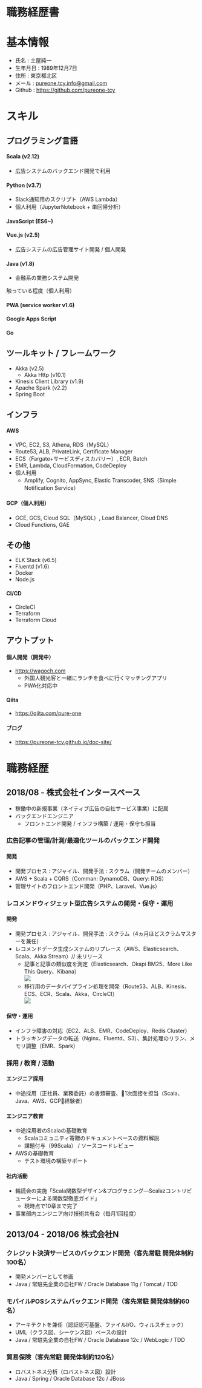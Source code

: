# 職務経歴書
# 基本情報
- 氏名 : 土屋純一
- 生年月日 : 1989年12月7日
- 住所 : 東京都北区
- メール : pureone.tcy.info@gmail.com
- Github : https://github.com/pureone-tcy

# スキル
## プログラミング言語
#### Scala (v2.12)
  - 広告システムのバックエンド開発で利用
#### Python (v3.7)
  - Slack通知用のスクリプト（AWS Lambda）
  - 個人利用（JupyterNotebook + 単回帰分析）
#### JavaScript (ES6~)
#### Vue.js (v2.5)
  - 広告システムの広告管理サイト開発 / 個人開発
#### Java (v1.8)
  - 金融系の業務システム開発

触っている程度（個人利用）
#### PWA (service worker v1.6)
#### Google Apps Script
#### Go

## ツールキット / フレームワーク
- Akka (v2.5)
  - Akka Http (v10.1)
- Kinesis Client Library (v1.9)
- Apache Spark (v2.2)
- Spring Boot

## インフラ
#### AWS
- VPC, EC2, S3, Athena, RDS（MySQL）
- Route53, ALB, PrivateLink, Certificate Manager
- ECS（Fargate+サービスディスカバリー）, ECR, Batch
- EMR, Lambda, CloudFormation, CodeDeploy  
- 個人利用
  - Amplify, Cognito, AppSync, Elastic Transcoder, SNS（Simple Notification Service）

#### GCP（個人利用）
- GCE, GCS, Cloud SQL（MySQL）, Load Balancer, Cloud DNS
- Cloud Functions, GAE

## その他
- ELK Stack (v6.5)
- Fluentd (v1.6)
- Docker
- Node.js

#### CI/CD
- CircleCI
- Terraform
- Terraform Cloud

## アウトプット
#### 個人開発（開発中）
- https://wagoch.com
  - 外国人観光客と一緒にランチを食べに行くマッチングアプリ
  - PWA化対応中

#### Qiita
- https://qiita.com/pure-one

#### ブログ
- https://pureone-tcy.github.io/doc-site/

# 職務経歴
## 2018/08 - 株式会社インタースペース
- 稼働中の新規事業（ネイティブ広告の自社サービス事業）に配属
- バックエンドエンジニア
  - フロントエンド開発 / インフラ構築 / 運用・保守も担当

### 広告記事の管理/計測/最適化ツールのバックエンド開発
#### 開発
- 開発プロセス : アジャイル、開発手法 : スクラム（開発チームのメンバー）
- AWS + Scala + CQRS（Comman: DynamoDB、Query: RDS）
- 管理サイトのフロントエンド開発（PHP、Laravel、Vue.js）

### レコメンドウィジェット型広告システムの開発・保守・運用
#### 開発
- 開発プロセス : アジャイル、開発手法 : スクラム（4ヵ月ほどスクラムマスターを兼任）
- レコメンドデータ生成システムのリプレース（AWS、Elasticsearch、Scala、Akka Stream）// 未リリース
  - 記事と記事の類似度を測定（Elasticsearch、Okapi BM25、More Like This Query、Kibana）  
  ![](image/img_system_diagram_no2.png)
  - 移行用のデータパイプライン処理を開発（Route53、ALB、Kinesis、ECS、ECR、Scala、Akka、CircleCI）  
  ![](image/img_system_diagram_no3.png)

#### 保守・運用
- インフラ障害の対応（EC2、ALB、EMR、CodeDeploy、Redis Cluster）
- トラッキングデータの転送（Nginx、Fluentd、S3）、集計処理のリラン、メモリ調整（EMR、Spark）

### 採用 / 教育 / 活動
#### エンジニア採用
- 中途採用（正社員、業務委託）の書類審査、1次面接を担当（Scala、Java、AWS、GCP経験者）

#### エンジニア教育
- 中途採用者のScalaの基礎教育
  - Scalaコミュニティ寄贈のドキュメントベースの資料解説
  - 課題付与（99Scala） / ソースコードレビュー
- AWSの基礎教育
  - テスト環境の構築サポート

#### 社内活動
- 輪読会の実施「Scala関数型デザイン&プログラミング―Scalazコントリビューターによる関数型徹底ガイド」
  - 現時点で10章まで完了
- 事業部内エンジニア向け技術共有会（毎月1回程度）

## 2013/04 - 2018/06 株式会社N
### クレジット決済サービスのバックエンド開発（客先常駐 開発体制約100名）
- 開発メンバーとして参画
- Java / 常駐先企業の自社FW / Oracle Database 11g / Tomcat / TDD

### モバイルPOSシステムバックエンド開発（客先常駐 開発体制約60名）
- アーキテクトを兼任（認証認可基盤、ファイルI/O、ウィルスチェック）
- UML（クラス図、シーケンス図）ベースの設計
- Java / 常駐先企業の自社FW / Oracle Database 12c / WebLogic / TDD

### 貿易保険（客先常駐 開発体制約120名）
- ロバストネス分析（ロバストネス図）設計
- Java / Spring / Oracle Database 12c / JBoss
